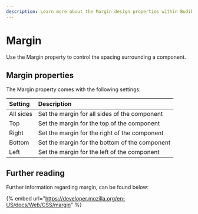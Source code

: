 ```yaml
---
description: Learn more about the Margin design properties within Budibase
---
```


# Margin

Use the Margin property to control the spacing surrounding a component. 

## Margin properties

The Margin property comes with the following settings:

| Setting | Description |
| :--- | :--- |
| All sides | Set the margin for all sides of the component |
| Top | Set the margin for the top of the component |
| Right | Set the margin for the right of the component |
| Bottom | Set the margin for the bottom of the component |
| Left | Set the margin for the left of the component |

## Further reading

Further information regarding margin, can be found below:

{% embed url="https://developer.mozilla.org/en-US/docs/Web/CSS/margin" %}



  


